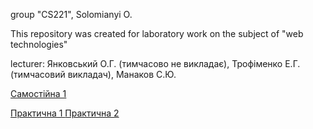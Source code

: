 group "CS221", Solomianyi O.

This repository was created for laboratory work on the subject of "web technologies"

lecturer: Янковський О.Г. (тимчасово не викладає), Трофіменко Е.Г. (тимчасовий викладач), Манаков С.Ю.

<a href="https://dolbolesya.github.io/independentWork_1/main.html"> Самостійна 1 </a>

<a href="https://dolbolesya.github.io/practicWork_1/main.html"> Практична 1 </a>
<a href="https://dolbolesya.github.io/practicWork_2/main.html"> Практична 2 </a>
